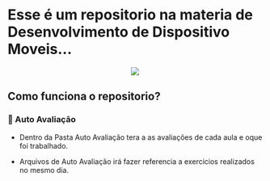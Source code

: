 # Esse é um repositorio na materia de Desenvolvimento de Dispositivo Moveis...

<p align="center">
<img src="http://img.shields.io/static/v1?label=STATUS&message=EM%20DESENVOLVIMENTO&color=GREEN&style=for-the-badge"/>
</p>

## Como funciona o repositorio?

### :book: Auto Avaliação

- Dentro da Pasta Auto Avaliação tera a as avaliações de cada aula e oque foi trabalhado.

- Arquivos de Auto Avaliação irá fazer referencia a exercicios realizados no mesmo dia.


